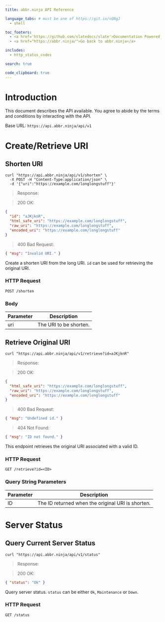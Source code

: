 ```yaml
---
title: abbr.ninja API Reference

language_tabs: # must be one of https://git.io/vQNgJ
  - shell

toc_footers:
  - <a href='https://github.com/slatedocs/slate'>Documentation Powered by Slate</a>
  - <a href="https://abbr.ninja/">Go back to abbr.ninja</a>

includes:
  - http_status_codes

search: true

code_clipboard: true
---
```


# Introduction

This document describes the API available. You agree to abide by the terms and conditions by interacting with the API.

Base URL: `https://api.abbr.ninja/api/v1`

<!-- # Rate Limit

Endpoint | Request / minute
-------- | ----------------
`/retrieve` | 120
`/shorten` | 20

`429 Too Many Requests` will be returned if you hit the rate limit. See the [HTTP Codes](#http-status-codes) section for other error codes. -->

# Create/Retrieve URI

## Shorten URI

```shell
curl "https://api.abbr.ninja/api/v1/shorten" \
  -X POST -H "Content-Type:application/json" \
  -d '{"uri":"https://example.com/longlongstuff"}'
```

> Response:

> 200 OK:

```json
{
  "id": "aJKjknR",
  "html_safe_uri": "https://example.com/longlongstuff",
  "raw_uri": "https://example.com/longlongstuff",
  "encoded_uri": "https://example.com/longlongstuff"
}
```

> 400 Bad Request:

```json
{ "msg": "Invalid URI." }
```

Create a shorten URI from the long URI. `id` can be used for retrieving the original URI.

### HTTP Request
`POST /shorten`

### Body
Parameter | Description
--------- | -----------
uri | The URI to be shorten.


## Retrieve Original URI

```shell
curl "https://api.abbr.ninja/api/v1/retrieve?id=aJKjknR"
```

> Response:

> 200 OK:

```json
{
  "html_safe_uri": "https://example.com/longlongstuff",
  "raw_uri": "https://example.com/longlongstuff",
  "encoded_uri": "https://example.com/longlongstuff"
}
```

> 400 Bad Request:

```json
{ "msg": "Undefined id." }
```

> 404 Not Found:

```json
{ "msg": "ID not found." }
```

This endpoint retrieves the original URI associated with a valid ID.

### HTTP Request

`GET /retrieve?id=<ID>`

### Query String Parameters

Parameter | Description
--------- | -----------
ID | The ID returned when the original URI is shorten.

# Server Status

## Query Current Server Status

```shell
curl "https://api.abbr.ninja/api/v1/status"
```

> Response:

> 200 OK:

```json
{ "status": "Ok" }
```

Query server status. `status` can be either `Ok`, `Maintenance` or `Down`.

### HTTP Request

`GET /status`

